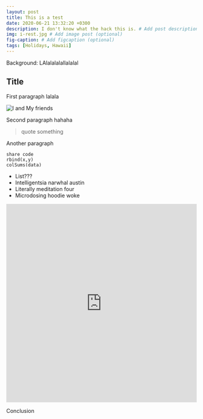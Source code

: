 ```yaml
---
layout: post
title: This is a test
date: 2020-06-21 13:32:20 +0300
description: I don't know what the hack this is. # Add post description (optional)
img: i-rest.jpg # Add image post (optional)
fig-caption: # Add figcaption (optional)
tags: [Holidays, Hawaii]
---
```

Background: LAlalalalallalalal

## Title
First paragraph lalala

![I and My friends]({{site.baseurl}}/assets/img/we-in-rest.jpg) 

Second paragraph hahaha

>quote something

Another paragraph

```
share code
rbind(x,y)
colSums(data)
```

* List???
* Intelligentsia narwhal austin
* Literally meditation four
* Microdosing hoodie woke

<iframe id="igraph" scrolling="no" style="border:none;" seamless="seamless" src="https://plotly.com/~chris/1638.embed" height="525" width="100%"></iframe>

Conclusion
